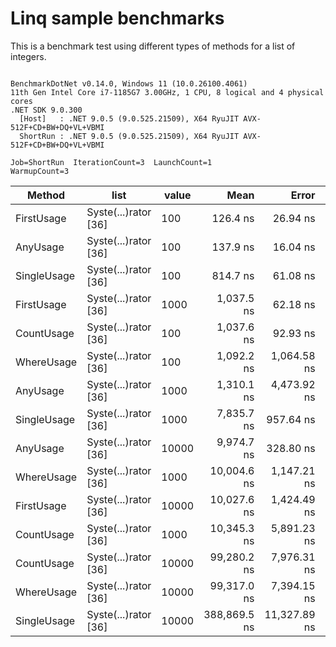 # Linq sample benchmarks

This is a benchmark test using different types of methods for a list of integers.

```

BenchmarkDotNet v0.14.0, Windows 11 (10.0.26100.4061)
11th Gen Intel Core i7-1185G7 3.00GHz, 1 CPU, 8 logical and 4 physical cores
.NET SDK 9.0.300
  [Host]   : .NET 9.0.5 (9.0.525.21509), X64 RyuJIT AVX-512F+CD+BW+DQ+VL+VBMI
  ShortRun : .NET 9.0.5 (9.0.525.21509), X64 RyuJIT AVX-512F+CD+BW+DQ+VL+VBMI

Job=ShortRun  IterationCount=3  LaunchCount=1  
WarmupCount=3  

```
| Method      | list                 | value | Mean         | Error        | StdDev    | StdErr    | Min          | Max          | Op/s        | Gen0   | Allocated |
|------------ |--------------------- |------ |-------------:|-------------:|----------:|----------:|-------------:|-------------:|------------:|-------:|----------:|
| FirstUsage  | Syste(...)rator [36] | 100   |     126.4 ns |     26.94 ns |   1.48 ns |   0.85 ns |     124.8 ns |     127.8 ns | 7,913,372.5 | 0.0203 |     128 B |
| AnyUsage    | Syste(...)rator [36] | 100   |     137.9 ns |     16.04 ns |   0.88 ns |   0.51 ns |     137.0 ns |     138.8 ns | 7,253,199.0 | 0.0203 |     128 B |
| SingleUsage | Syste(...)rator [36] | 100   |     814.7 ns |     61.08 ns |   3.35 ns |   1.93 ns |     811.2 ns |     817.8 ns | 1,227,440.0 | 0.0200 |     128 B |
| FirstUsage  | Syste(...)rator [36] | 1000  |   1,037.5 ns |     62.18 ns |   3.41 ns |   1.97 ns |   1,034.0 ns |   1,040.8 ns |   963,835.7 | 0.0191 |     128 B |
| CountUsage  | Syste(...)rator [36] | 100   |   1,037.6 ns |     92.93 ns |   5.09 ns |   2.94 ns |   1,031.9 ns |   1,041.8 ns |   963,795.9 | 0.0191 |     128 B |
| WhereUsage  | Syste(...)rator [36] | 100   |   1,092.2 ns |  1,064.58 ns |  58.35 ns |  33.69 ns |   1,053.7 ns |   1,159.3 ns |   915,606.1 | 0.0381 |     248 B |
| AnyUsage    | Syste(...)rator [36] | 1000  |   1,310.1 ns |  4,473.92 ns | 245.23 ns | 141.58 ns |   1,147.0 ns |   1,592.1 ns |   763,292.1 | 0.0191 |     128 B |
| SingleUsage | Syste(...)rator [36] | 1000  |   7,835.7 ns |    957.64 ns |  52.49 ns |  30.31 ns |   7,794.8 ns |   7,894.9 ns |   127,620.6 | 0.0153 |     128 B |
| AnyUsage    | Syste(...)rator [36] | 10000 |   9,974.7 ns |    328.80 ns |  18.02 ns |  10.41 ns |   9,960.9 ns |   9,995.1 ns |   100,253.9 | 0.0153 |     128 B |
| WhereUsage  | Syste(...)rator [36] | 1000  |  10,004.6 ns |  1,147.21 ns |  62.88 ns |  36.31 ns |   9,951.8 ns |  10,074.2 ns |    99,953.8 | 0.0305 |     248 B |
| FirstUsage  | Syste(...)rator [36] | 10000 |  10,027.6 ns |  1,424.49 ns |  78.08 ns |  45.08 ns |   9,974.2 ns |  10,117.2 ns |    99,724.8 | 0.0153 |     128 B |
| CountUsage  | Syste(...)rator [36] | 1000  |  10,345.3 ns |  5,891.23 ns | 322.92 ns | 186.44 ns |  10,046.7 ns |  10,688.0 ns |    96,662.0 | 0.0153 |     128 B |
| CountUsage  | Syste(...)rator [36] | 10000 |  99,280.2 ns |  7,976.31 ns | 437.21 ns | 252.42 ns |  98,946.9 ns |  99,775.3 ns |    10,072.5 |      - |     128 B |
| WhereUsage  | Syste(...)rator [36] | 10000 |  99,317.0 ns |  7,394.15 ns | 405.30 ns | 234.00 ns |  98,864.3 ns |  99,646.3 ns |    10,068.8 |      - |     248 B |
| SingleUsage | Syste(...)rator [36] | 10000 | 388,869.5 ns | 11,327.89 ns | 620.92 ns | 358.49 ns | 388,326.8 ns | 389,546.6 ns |     2,571.6 |      - |     128 B |
